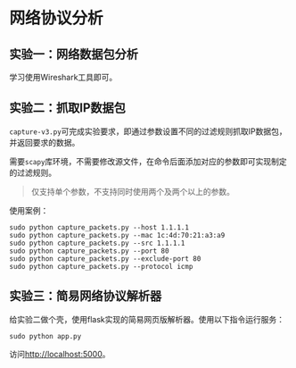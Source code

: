 # 网络协议分析
## 实验一：网络数据包分析
学习使用Wireshark工具即可。

## 实验二：抓取IP数据包
`capture-v3.py`可完成实验要求，即通过参数设置不同的过滤规则抓取IP数据包，并返回要求的数据。

需要`scapy`库环境，不需要修改源文件，在命令后面添加对应的参数即可实现制定的过滤规则。

> 仅支持单个参数，不支持同时使用两个及两个以上的参数。

使用案例：

```shell
sudo python capture_packets.py --host 1.1.1.1
sudo python capture_packets.py --mac 1c:4d:70:21:a3:a9
sudo python capture_packets.py --src 1.1.1.1
sudo python capture_packets.py --port 80
sudo python capture_packets.py --exclude-port 80
sudo python capture_packets.py --protocol icmp
```

## 实验三：简易网络协议解析器
给实验二做个壳，使用flask实现的简易网页版解析器。使用以下指令运行服务：

```shell
sudo python app.py
```

访问[http://localhost:5000](http://localhost:5000)。